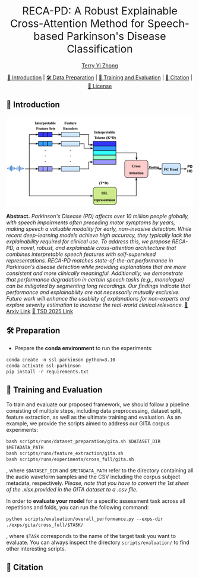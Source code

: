 <h1 align="center"><span style="font-weight:normal">RECA-PD: A Robust Explainable Cross-Attention Method for Speech-based Parkinson's Disease Classification</h1>
  
<div align="center">
  
[Terry Yi Zhong](https://terryyizhong.github.io/)
</div>

<div align="center">
  
[📘 Introduction](#intro) |
[🛠️ Data Preparation](#preparation) |
[🚀 Training and Evaluation](#training) |
[📖 Citation](#citation) |
[📝 License](#license)
</div>

## <a name="intro"></a> 📘 Introduction

<div align="center"> <img src="docs/TSD-V1.2.drawio.png"  width="720"> </div>

**Abstract.** _Parkinson's Disease (PD) affects over 10 million people globally, with speech impairments often preceding motor symptoms by years, making speech a valuable modality for early, non-invasive detection. While recent deep-learning models achieve high accuracy, they typically lack the explainability required for clinical use. To address this, we propose RECA-PD, a novel, robust, and explainable cross-attention architecture that combines interpretable speech features with self-supervised representations. RECA-PD matches state-of-the-art performance in Parkinson’s disease detection while providing explanations that are more consistent and more clinically meaningful. Additionally, we demonstrate that performance degradation in certain speech tasks (e.g., monologue) can be mitigated by segmenting long recordings. Our findings indicate that performance and explainability are not necessarily mutually exclusive. Future work will enhance the usability of explanations for non-experts and explore severity estimation to increase the real-world clinical relevance._ [📜 Arxiv Link](https://arxiv.org/abs/) [📜 TSD 2025 Link]()

## <a name="preparation"></a> 🛠️ Preparation

- Prepare the **conda environment** to run the experiments:

```
conda create -n ssl-parkinson python=3.10
conda activate ssl-parkinson
pip install -r requirements.txt
```

## <a name="training"></a> 🚀 Training and Evaluation

To train and evaluate our proposed framework, we should follow a pipeline consisting of multiple steps, including data preprocessing, dataset split, feature extraction, as well as the ultimate training and evaluation. As an example, we provide the scripts aimed to address our GITA corpus experiments:

```
bash scripts/runs/dataset_preparation/gita.sh $DATASET_DIR $METADATA_PATH
bash scripts/runs/feature_extraction/gita.sh
bash scripts/runs/experiments/cross_full/gita.sh
```

, where `$DATASET_DIR` and `$METADATA_PATH` refer to the directory containing all the audio waveform samples and the CSV including the corpus subject metadata, respectively. _Please, note that you have to convert the 1st sheet of the .xlsx provided in the GITA dataset to a .csv file._

In order to **evaluate your model** for a specific assessment task across all repetitions and folds, you can run the following command:

```
python scripts/evaluation/overall_performance.py --exps-dir ./exps/gita/cross_full/$TASK/
```

, where `$TASK` corresponds to the name of the target task you want to evaluate. You can always inspect the directory `scripts/evaluation/` to find other interesting scripts.

## <a name="citation"></a> 📖 Citation



